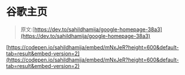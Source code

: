 # 谷歌主页

> 原文:[https://dev.to/sahildhamija/google-homepage-38a3](https://dev.to/sahildhamija/google-homepage-38a3)

[https://codepen.io/sahildhamija/embed/mNxJeR?height=600&default-tab=result&embed-version=2](https://codepen.io/sahildhamija/embed/mNxJeR?height=600&default-tab=result&embed-version=2)